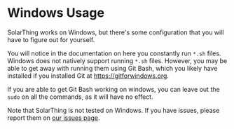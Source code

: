 # Windows Usage
SolarThing works on Windows, but there's some configuration that you will have to figure out
for yourself.

You will notice in the documentation on here you constantly run `*.sh` files. Windows does not natively support
running `*.sh` files. However, you may be able to get away with running them using Git Bash, which
you likely have installed if you installed Git at https://gitforwindows.org.

If you are able to get Git Bash working on windows, you can leave out the `sudo` on all the commands, as it will have no effect.

Note that SolarThing is not tested on Windows. If you have issues, please report them on [our issues page](https://github.com/wildmountainfarms/solarthing/issues).
